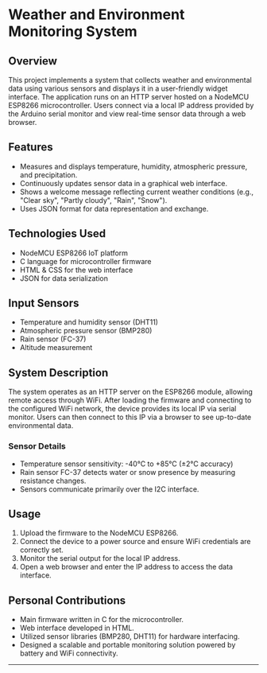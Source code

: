 # Weather and Environment Monitoring System

## Overview
This project implements a system that collects weather and environmental data using various sensors and displays it in a user-friendly widget interface. The application runs on an HTTP server hosted on a NodeMCU ESP8266 microcontroller. Users connect via a local IP address provided by the Arduino serial monitor and view real-time sensor data through a web browser.

## Features
- Measures and displays temperature, humidity, atmospheric pressure, and precipitation.
- Continuously updates sensor data in a graphical web interface.
- Shows a welcome message reflecting current weather conditions (e.g., "Clear sky", "Partly cloudy", "Rain", "Snow").
- Uses JSON format for data representation and exchange.

## Technologies Used
- NodeMCU ESP8266 IoT platform
- C language for microcontroller firmware
- HTML & CSS for the web interface
- JSON for data serialization

## Input Sensors
- Temperature and humidity sensor (DHT11)
- Atmospheric pressure sensor (BMP280)
- Rain sensor (FC-37)
- Altitude measurement

## System Description
The system operates as an HTTP server on the ESP8266 module, allowing remote access through WiFi. After loading the firmware and connecting to the configured WiFi network, the device provides its local IP via serial monitor. Users can then connect to this IP via a browser to see up-to-date environmental data.

### Sensor Details
- Temperature sensor sensitivity: -40°C to +85°C (±2°C accuracy)
- Rain sensor FC-37 detects water or snow presence by measuring resistance changes.
- Sensors communicate primarily over the I2C interface.

## Usage
1. Upload the firmware to the NodeMCU ESP8266.
2. Connect the device to a power source and ensure WiFi credentials are correctly set.
3. Monitor the serial output for the local IP address.
4. Open a web browser and enter the IP address to access the data interface.

## Personal Contributions
- Main firmware written in C for the microcontroller.
- Web interface developed in HTML.
- Utilized sensor libraries (BMP280, DHT11) for hardware interfacing.
- Designed a scalable and portable monitoring solution powered by battery and WiFi connectivity.

---

